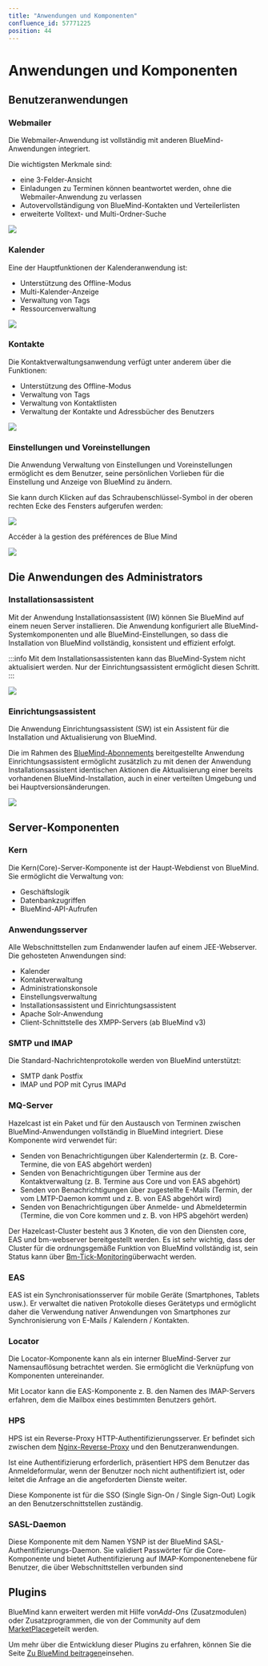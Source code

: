 ```yaml
---
title: "Anwendungen und Komponenten"
confluence_id: 57771225
position: 44
---
```

# Anwendungen und Komponenten


## Benutzeranwendungen

### Webmailer

Die Webmailer-Anwendung ist vollständig mit anderen BlueMind-Anwendungen integriert.

Die wichtigsten Merkmale sind:

- eine 3-Felder-Ansicht
- Einladungen zu Terminen können beantwortet werden, ohne die Webmailer-Anwendung zu verlassen
- Autovervollständigung von BlueMind-Kontakten und Verteilerlisten
- erweiterte Volltext- und Multi-Ordner-Suche


![](../../attachments/57771225/57771230.png)

### Kalender

Eine der Hauptfunktionen der Kalenderanwendung ist:

- Unterstützung des Offline-Modus
- Multi-Kalender-Anzeige
- Verwaltung von Tags
- Ressourcenverwaltung


![](../../attachments/57771225/57771234.png)

### Kontakte

Die Kontaktverwaltungsanwendung verfügt unter anderem über die Funktionen:

- Unterstützung des Offline-Modus
- Verwaltung von Tags
- Verwaltung von Kontaktlisten
- Verwaltung der Kontakte und Adressbücher des Benutzers


![](../../attachments/57771225/57771232.png)

### Einstellungen und Voreinstellungen

Die Anwendung Verwaltung von Einstellungen und Voreinstellungen ermöglicht es dem Benutzer, seine persönlichen Vorlieben für die Einstellung und Anzeige von BlueMind zu ändern.

Sie kann durch Klicken auf das Schraubenschlüssel-Symbol in der oberen rechten Ecke des Fensters aufgerufen werden:


![](../../attachments/57770060/57770071.png)


Accéder à la gestion des préférences de Blue Mind


![](../../attachments/57770769/62555169.png)

## Die Anwendungen des Administrators

### Installationsassistent

Mit der Anwendung Installationsassistent (IW) können Sie BlueMind auf einem neuen Server installieren. Die Anwendung konfiguriert alle BlueMind-Systemkomponenten und alle BlueMind-Einstellungen, so dass die Installation von BlueMind vollständig, konsistent und effizient erfolgt.


:::info
Mit dem Installationsassistenten kann das BlueMind-System nicht aktualisiert werden. Nur der Einrichtungsassistent ermöglicht diesen Schritt.
:::

![](../../attachments/57771225/57771240.png)

### Einrichtungsassistent

Die Anwendung Einrichtungsassistent (SW) ist ein Assistent für die Installation und Aktualisierung von BlueMind.

Die im Rahmen des [BlueMind-Abonnements](http://www.blue-mind.net/solutions/article/solution-professionnelle) bereitgestellte Anwendung Einrichtungsassistent ermöglicht zusätzlich zu mit denen der Anwendung Installationsassistent identischen Aktionen die Aktualisierung einer bereits vorhandenen BlueMind-Installation, auch in einer verteilten Umgebung und bei Hauptversionsänderungen.

![](../../attachments/57771225/57771241.png)

## Server-Komponenten

### Kern

Die Kern(Core)-Server-Komponente ist der Haupt-Webdienst von BlueMind. Sie ermöglicht die Verwaltung von:

- Geschäftslogik
- Datenbankzugriffen
- BlueMind-API-Aufrufen


### Anwendungsserver

Alle Webschnittstellen zum Endanwender laufen auf einem JEE-Webserver. Die gehosteten Anwendungen sind:

- Kalender
- Kontaktverwaltung
- Administrationskonsole
- Einstellungsverwaltung
- Installationsassistent und Einrichtungsassistent
- Apache Solr-Anwendung
- Client-Schnittstelle des XMPP-Servers (ab BlueMind v3)


### SMTP und IMAP

Die Standard-Nachrichtenprotokolle werden von BlueMind unterstützt:

- SMTP dank Postfix
- IMAP und POP mit Cyrus IMAPd


### MQ-Server

Hazelcast ist ein Paket und für den Austausch von Terminen zwischen BlueMind-Anwendungen vollständig in BlueMind integriert. Diese Komponente wird verwendet für:

- Senden von Benachrichtigungen über Kalendertermin (z. B. Core-Termine, die von EAS abgehört werden)
- Senden von Benachrichtigungen über Termine aus der Kontaktverwaltung (z. B. Termine aus Core und von EAS abgehört)
- Senden von Benachrichtigungen über zugestellte E-Mails (Termin, der vom LMTP-Daemon kommt und z. B. von EAS abgehört wird)
- Senden von Benachrichtigungen über Anmelde- und Abmeldetermin (Termine, die von Core kommen und z. B. von HPS abgehört werden)


Der Hazelcast-Cluster besteht aus 3 Knoten, die von den Diensten core, EAS und bm-webserver bereitgestellt werden. Es ist sehr wichtig, dass der Cluster für die ordnungsgemäße Funktion von BlueMind vollständig ist, sein Status kann über [Bm-Tick-Monitoring](/Guide_de_l_administrateur/Supervision/Monitoring_Bm_Tick/)überwacht werden.

### EAS

EAS ist ein Synchronisationsserver für mobile Geräte (Smartphones, Tablets usw.). Er verwaltet die nativen Protokolle dieses Gerätetyps und ermöglicht daher die Verwendung nativer Anwendungen von Smartphones zur Synchronisierung von E-Mails / Kalendern / Kontakten.

### Locator

Die Locator-Komponente kann als ein interner BlueMind-Server zur Namensauflösung betrachtet werden. Sie ermöglicht die Verknüpfung von Komponenten untereinander.

Mit Locator kann die EAS-Komponente z. B. den Namen des IMAP-Servers erfahren, dem die Mailbox eines bestimmten Benutzers gehört.

### HPS

HPS ist ein Reverse-Proxy HTTP-Authentifizierungsserver. Er befindet sich zwischen dem [Nginx-Reverse-Proxy](http://wiki.nginx.org/Main) und den Benutzeranwendungen.

Ist eine Authentifizierung erforderlich, präsentiert HPS dem Benutzer das Anmeldeformular, wenn der Benutzer noch nicht authentifiziert ist, oder leitet die Anfrage an die angeforderten Dienste weiter.

Diese Komponente ist für die SSO (Single Sign-On / Single Sign-Out) Logik an den Benutzerschnittstellen zuständig.

### SASL-Daemon

Diese Komponente mit dem Namen YSNP ist der BlueMind SASL-Authentifizierungs-Daemon. Sie validiert Passwörter für die Core-Komponente und bietet Authentifizierung auf IMAP-Komponentenebene für Benutzer, die über Webschnittstellen verbunden sind

## Plugins

BlueMind kann erweitert werden mit Hilfe von*Add-Ons* (Zusatzmodulen) oder Zusatzprogrammen, die von der Community auf dem [MarketPlace](https://marketplace.bluemind.net/)geteilt werden.

Um mehr über die Entwicklung dieser Plugins zu erfahren, können Sie die Seite [Zu BlueMind beitragen](/Guide_du_développeur/Contribuer_à_BlueMind/)einsehen.


